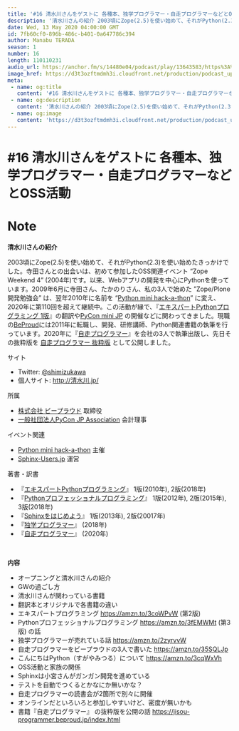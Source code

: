 ```yaml
---
title: '#16 清水川さんをゲストに 各種本、独学プログラマー・自走プログラマーなどとOSS活動'
description: '清水川さんの紹介 2003頃にZope(2.5)を使い始めて、それがPython(2.3)を使い始めたきっかけでした。寺田さんとの出会いは、初めて参加したOSS関連イベント “Zope Weekend'
date: Wed, 13 May 2020 04:00:00 GMT
id: 7fb60cf0-896b-486c-b401-0a647786c394
author: Manabu TERADA
season: 1
number: 16
length: 110110231
audio_url: https://anchor.fm/s/14480e04/podcast/play/13643583/https%3A%2F%2Fd3ctxlq1ktw2nl.cloudfront.net%2Fproduction%2F2020-4-12%2F72460415-48000-2-66b3fc42ecf5b.mp3
image_href: https://d3t3ozftmdmh3i.cloudfront.net/production/podcast_uploaded/3302665/3302665-1582446732992-f3e5401da36c1.jpg
meta:
 - name: og:title
   content: '#16 清水川さんをゲストに 各種本、独学プログラマー・自走プログラマーなどとOSS活動'
 - name: og:description
   content: '清水川さんの紹介 2003頃にZope(2.5)を使い始めて、それがPython(2.3)を使い始めたきっかけでした。寺田さんとの出会いは、初めて参加したOSS関連イベント “Zope Weekend'
 - name: og:image
   content: 'https://d3t3ozftmdmh3i.cloudfront.net/production/podcast_uploaded/3302665/3302665-1582446732992-f3e5401da36c1.jpg'
---
```

# #16 清水川さんをゲストに 各種本、独学プログラマー・自走プログラマーなどとOSS活動

<DisplayDate :dateStr="'Wed, 13 May 2020 04:00:00 GMT'" />
<DisplaySeason :season="1" :topic="16" />


# Note

<p><strong>清水川さんの紹介</strong></p>
<p>2003頃にZope(2.5)を使い始めて、それがPython(2.3)を使い始めたきっかけでした。寺田さんとの出会いは、初めて参加したOSS関連イベント “Zope Weekend 4” (2004年)です。以来、Webアプリの開発を中心にPythonを使っています。2009年6月に寺田さん、たかのりさん、私の3人で始めた ”Zope/Plone開発勉強会” は、翌年2010年に名前を “<a href="https://pyhack.connpass.com/">Python mini hack-a-thon</a>” に変え、2020年に第110回を超えて継続中。この活動が縁で、『<a href="http://www.freia.jp/taka/blog/717/index.html" rel="noreferrer nofollow noopener" target="_blank">エキスパートPythonプログラミング 1版</a>』の翻訳や<a href="https://sites.google.com/site/pyconminijp/" rel="noreferrer nofollow noopener" target="_blank">PyCon mini JP</a> の開催などに関わってきました。現職の<a href="https://www.beproud.jp/" rel="noreferrer nofollow noopener" target="_blank">BeProud</a>には2011年に転職し、開発、研修講師、Python関連書籍の執筆を行っています。2020年に『<a href="https://amzn.to/2LE5DjK" rel="noreferrer nofollow noopener" target="_blank">自走プログラマー</a>』を会社の3人で執筆出版し、先日その抜粋版を <a href="https://jisou-programmer.beproud.jp/index.html">自走プログラマー 抜粋版</a> として公開しました。</p>
<p>サイト</p>
<ul>
 <li>Twitter: <a href="https://twitter.com/shimizukawa" rel="noreferrer nofollow noopener" target="_blank">@shimizukawa</a></li>
 <li>個人サイト: <a href="http://xn--5rt123a3lb.jp/" rel="noreferrer nofollow noopener" target="_blank">http://清水川.jp/</a></li>
</ul>
<p>所属</p>
<ul>
 <li><a href="https://www.beproud.jp/" rel="noreferrer nofollow noopener" target="_blank">株式会社 ビープラウド</a> 取締役</li>
 <li><a href="https://www.pycon.jp/" rel="noreferrer nofollow noopener" target="_blank">一般社団法人PyCon JP Association</a> 会計理事</li>
</ul>
<p>イベント関連</p>
<ul>
 <li><a href="https://pyhack.connpass.com/" rel="noreferrer nofollow noopener" target="_blank">Python mini hack-a-thon</a> 主催</li>
 <li><a href="https://sphinx-users.jp/" rel="noreferrer nofollow noopener" target="_blank">Sphinx-Users.jp</a> 運営</li>
</ul>
<p>著書・訳書</p>
<ul>
 <li>『<a href="https://www.amazon.co.jp/dp/4048930613/freiaweb-22" rel="noreferrer nofollow noopener" target="_blank">エキスパートPythonプログラミング</a>』 1版(2010年), 2版(2018年)</li>
 <li>『<a href="https://amzn.to/2LE5DjK" rel="noreferrer nofollow noopener" target="_blank">Pythonプロフェッショナルプログラミング</a>』 1版(2012年), 2版(2015年), 3版(2018年)</li>
 <li>『<a href="https://www.oreilly.co.jp/books/9784873118192/" rel="noreferrer nofollow noopener" target="_blank">Sphinxをはじめよう</a>』 1版(2013年), 2版(20017年)</li>
 <li>『<a href="https://www.amazon.co.jp/dp/4822292274/freiaweb-22" rel="noreferrer nofollow noopener" target="_blank">独学プログラマー</a>』 (2018年)</li>
  <li>『<a href="https://amzn.to/2LE5DjK" rel="noreferrer nofollow noopener" target="_blank">自走プログラマー</a>』 (2020年)</li>
</ul>
<p><br></p>
<p><strong>内容</strong></p>
<ul>
  <li>オープニングと清水川さんの紹介</li>
  <li>GWの過ごし方</li>
  <li>清水川さんが関わっている書籍</li>
  <li>翻訳本とオリジナルで各書籍の違い</li>
  <li>エキスパートプログラミング <a href="https://amzn.to/3coWPvW" rel="noreferrer nofollow noopener" target="_blank">https://amzn.to/3coWPvW</a> (第2版)</li>
  <li>Pythonプロフェッショナルプログラミング <a href="https://amzn.to/3fEMWMt" rel="noreferrer nofollow noopener" target="_blank">https://amzn.to/3fEMWMt</a> (第3版) の話</li>
  <li>独学プログラマーが売れている話 <a href="https://amzn.to/2zyrvvW" rel="noreferrer nofollow noopener" target="_blank">https://amzn.to/2zyrvvW</a></li>
  <li>自走プログラマーをビープラウドの3人で書いた <a href="https://amzn.to/35SQLJp" rel="noreferrer nofollow noopener" target="_blank">https://amzn.to/35SQLJp</a></li>
  <li>こんにちはPython（すがやみつる）について <a href="https://amzn.to/3cqWxVh" rel="noreferrer nofollow noopener" target="_blank">https://amzn.to/3cqWxVh</a></li>
  <li>OSS活動と家族の関係</li>
  <li>Sphinxは小宮さんがガンガン開発を進めている</li>
  <li>テストを自動でつくるとかなにか無いかな？</li>
  <li>自走プログラマーの読書会が2箇所で別々に開催</li>
  <li>オンラインだといろいろと参加しやすいけど、密度が無いかも</li>
  <li>書籍『自走プログラマー』 の抜粋版を公開の話 <a href="https://jisou-programmer.beproud.jp/index.html" rel="noreferrer nofollow noopener" target="_blank">https://jisou-programmer.beproud.jp/index.html</a>&nbsp;</li>
</ul>



<Player title="#16 清水川さんをゲストに 各種本、独学プログラマー・自走プログラマーなどとOSS活動" 
  audio_url="https://anchor.fm/s/14480e04/podcast/play/13643583/https%3A%2F%2Fd3ctxlq1ktw2nl.cloudfront.net%2Fproduction%2F2020-4-12%2F72460415-48000-2-66b3fc42ecf5b.mp3" 
  image_href="https://d3t3ozftmdmh3i.cloudfront.net/production/podcast_uploaded/3302665/3302665-1582446732992-f3e5401da36c1.jpg" 
/>

